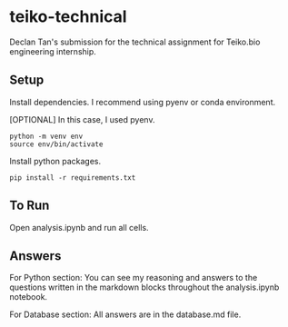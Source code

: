 # teiko-technical

Declan Tan's submission for the technical assignment for Teiko.bio engineering internship.

## Setup

Install dependencies. I recommend using pyenv or conda environment.

\[OPTIONAL\] In this case, I used pyenv.
```
python -m venv env
source env/bin/activate
```

Install python packages.
```
pip install -r requirements.txt
```

## To Run

Open analysis.ipynb and run all cells. 

## Answers
For Python section:
You can see my reasoning and answers to the questions written in the markdown blocks throughout the analysis.ipynb notebook.

For Database section:
All answers are in the database.md file.